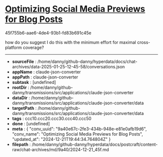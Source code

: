 # [Optimizing Social Media Previews for Blog Posts](https://claude.ai/chat/9a40e67c-2fe3-434b-948e-e81e0afb19d6)

45f755b6-aae6-4de4-93b1-fd83b691c45e

how do you suggest I do this with the minimum effort for maximal cross-platform coverage?

---

* **sourceFile** : /home/danny/github-danny/hyperdata/docs/chat-archives/data-2025-01-25-12-45-58/conversations.json
* **appName** : claude-json-converter
* **appPath** : claude-json-converter
* **subtask** : [undefined]
* **rootDir** : /home/danny/github-danny/transmissions/src/applications/claude-json-converter
* **dataDir** : /home/danny/github-danny/transmissions/src/applications/claude-json-converter/data
* **targetPath** : /home/danny/github-danny/transmissions/src/applications/claude-json-converter/data
* **tags** : ccc10.ccc20.ccc30.ccc40.ccc50
* **done** : [undefined]
* **meta** : {
  "conv_uuid": "9a40e67c-2fe3-434b-948e-e81e0afb19d6",
  "conv_name": "Optimizing Social Media Previews for Blog Posts",
  "updated_at": "2024-12-21T19:44:34.764804Z"
}
* **filepath** : /home/danny/github-danny/hyperdata/docs/postcraft/content-raw/chat-archives/md/9a40/2024-12-21_45f.md